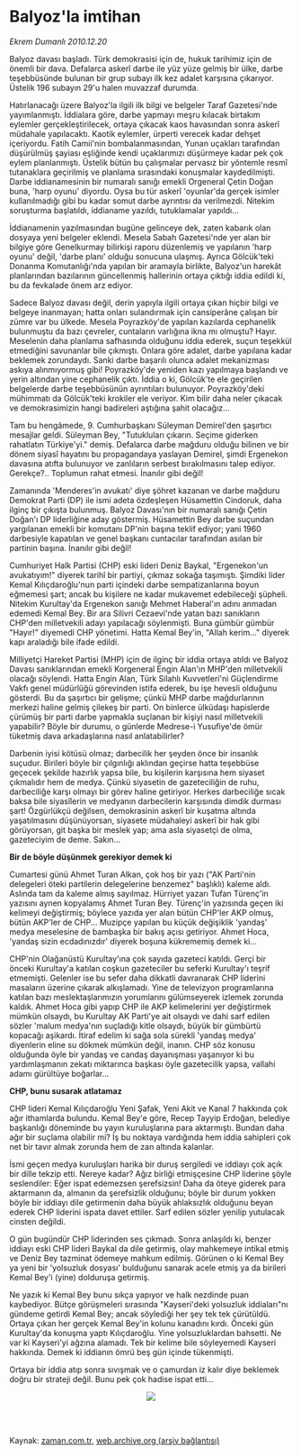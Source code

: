 # Balyoz'la imtihan

*Ekrem Dumanlı 2010.12.20*

<td class="columnist-detail">
<p>Balyoz davası başladı. Türk demokrasisi için de, hukuk tarihimiz için de önemli bir dava. Defalarca askerî darbe ile yüz yüze gelmiş bir ülke, darbe teşebbüsünde bulunan bir grup subayı ilk kez adalet karşısına çıkarıyor. Üstelik 196 subayın 29'u halen muvazzaf durumda.</p>
<p>
<div id="haberMetinDiv">
<p>Hatırlanacağı üzere Balyoz'la ilgili ilk bilgi ve belgeler Taraf Gazetesi'nde yayımlanmıştı. İddialara göre, darbe yapmayı meşru kılacak birtakım eylemler gerçekleştirilecek, ortaya çıkacak kaos havasından sonra askerî müdahale yapılacaktı. Kaotik eylemler, ürperti verecek kadar dehşet içeriyordu. Fatih Camii'nin bombalanmasından, Yunan uçakları tarafından düşürülmüş şayiası eşliğinde kendi uçaklarımızı düşürmeye kadar pek çok eylem planlanmıştı. Üstelik bütün bu çalışmalar pervasız bir yöntemle resmî tutanaklara geçirilmiş ve planlama sırasındaki konuşmalar kaydedilmişti. Darbe iddianamesinin bir numaralı sanığı emekli Orgeneral Çetin Doğan buna, 'harp oyunu' diyordu. Oysa bu tür askerî 'oyunlar'da gerçek isimler kullanılmadığı gibi bu kadar somut darbe ayrıntısı da verilmezdi. Nitekim soruşturma başlatıldı, iddianame yazıldı, tutuklamalar yapıldı...
<p>İddianamenin yazılmasından bugüne gelinceye dek, zaten kabarık olan dosyaya yeni belgeler eklendi. Mesela Sabah Gazetesi'nde yer alan bir bilgiye göre Genelkurmay bilirkişi raporu düzenlemiş ve yapılanın 'harp oyunu' değil, 'darbe planı' olduğu sonucuna ulaşmış. Ayrıca Gölcük'teki Donanma Komutanlığı'nda yapılan bir aramayla birlikte, Balyoz'un harekât planlarından bazılarının güncellenmiş hallerinin ortaya çıktığı iddia edildi ki, bu da fevkalade önem arz ediyor.
<p>Sadece Balyoz davası değil, derin yapıyla ilgili ortaya çıkan hiçbir bilgi ve belgeye inanmayan; hatta onları sulandırmak için cansiperâne çalışan bir zümre var bu ülkede. Mesela Poyrazköy'de yapılan kazılarda cephanelik bulunmuştu da bazı çevreler, cuntaların varlığına ikna mı olmuştu? Hayır. Meselenin daha planlama safhasında olduğunu iddia ederek, suçun teşekkül etmediğini savunanlar bile çıkmıştı. Onlara göre adalet, darbe yapılana kadar beklemek zorundaydı. Sanki darbe başarılı olunca adalet mekanizması askıya alınmıyormuş gibi! Poyrazköy'de yeniden kazı yapılmaya başlandı ve yerin altından yine cephanelik çıktı. İddia o ki, Gölcük'te ele geçirilen belgelerde darbe teşebbüsünün ayrıntıları bulunuyor. Poyrazköy'deki mühimmatı da Gölcük'teki krokiler ele veriyor. Kim bilir daha neler çıkacak ve demokrasimizin hangi badireleri aştığına şahit olacağız...
<p>Tam bu hengâmede, 9. Cumhurbaşkanı Süleyman Demirel'den şaşırtıcı mesajlar geldi. Süleyman Bey, "Tutukluları çıkarın. Seçime giderken rahatlatın Türkiye'yi." demiş. Defalarca darbe mağduru olduğu bilinen ve bir dönem siyasî hayatını bu propagandaya yaslayan Demirel, şimdi Ergenekon davasına atıfta bulunuyor ve zanlıların serbest bırakılmasını talep ediyor. Gerekçe?.. Toplumun rahat etmesi. İnanılır gibi değil!
<p>Zamanında 'Menderes'in avukatı' diye şöhret kazanan ve darbe mağduru Demokrat Parti (DP) ile ismi adeta özdeşleşen Hüsamettin Cindoruk, daha ilginç bir çıkışta bulunmuş. Balyoz Davası'nın bir numaralı sanığı Çetin Doğan'ı DP liderliğine aday göstermiş. Hüsamettin Bey darbe suçundan yargılanan emekli bir komutanı DP'nin başına teklif ediyor; yani 1960 darbesiyle kapatılan ve genel başkanı cuntacılar tarafından asılan bir partinin başına. İnanılır gibi değil!
<p>Cumhuriyet Halk Partisi (CHP) eski lideri Deniz Baykal, "Ergenekon'un avukatıyım!" diyerek tarihî bir partiyi, çıkmaz sokağa taşımıştı. Şimdiki lider Kemal Kılıçdaroğlu'nun parti içindeki darbe sempatizanlarına boyun eğmemesi şart; ancak bu kişilere ne kadar mukavemet edebileceği şüpheli. Nitekim Kurultay'da Ergenekon sanığı Mehmet Haberal'ın adını anmadan edemedi Kemal Bey. Bir ara Silivri Cezaevi'nde yatan bazı sanıkların CHP'den milletvekili adayı yapılacağı söylenmişti. Buna gümbür gümbür "Hayır!" diyemedi CHP yönetimi. Hatta Kemal Bey'in, "Allah kerim..." diyerek kapı araladığı bile ifade edildi.
<p>Milliyetçi Hareket Partisi (MHP) için de ilginç bir iddia ortaya atıldı ve Balyoz Davası sanıklarından emekli Korgeneral Engin Alan'ın MHP'den milletvekili olacağı söylendi. Hatta Engin Alan, Türk Silahlı Kuvvetleri'ni Güçlendirme Vakfı genel müdürlüğü görevinden istifa ederek, bu işe hevesli olduğunu gösterdi. Bu da şaşırtıcı bir gelişme; çünkü MHP darbe mağdurlarının merkezi haline gelmiş çilekeş bir parti. On binlerce ülküdaşı hapislerde çürümüş bir parti darbe yapmakla suçlanan bir kişiyi nasıl milletvekili yapabilir? Böyle bir durumu, o günlerde Medrese-i Yusufiye'de ömür tüketmiş dava arkadaşlarına nasıl anlatabilirler?
<p>Darbenin iyisi kötüsü olmaz; darbecilik her şeyden önce bir insanlık suçudur. Birileri böyle bir çılgınlığı aklından geçirse hatta teşebbüse geçecek şekilde hazırlık yapsa bile, bu kişilerin karşısına hem siyaset çıkmalıdır hem de medya. Çünkü siyasetin de gazeteciliğin de ruhu, darbeciliğe karşı olmayı bir görev haline getiriyor. Herkes darbeciliğe sıcak baksa bile siyasîlerin ve medyanın darbecilerin karşısında dimdik durması şart! Özgürlükçü değilsen, demokrasinin askerî bir kuşatma altında yaşatılmasını düşünüyorsan, siyasete müdahaleyi askerî bir hak gibi görüyorsan, git başka bir meslek yap; ama asla siyasetçi de olma, gazeteciyim de deme. Sakın... 
<p><b>Bir de böyle düşünmek gerekiyor demek ki</b>
<p>Cumartesi günü Ahmet Turan Alkan, çok hoş bir yazı ("AK Parti'nin delegeleri öteki partilerin delegelerine benzemez" başlıklı) kaleme aldı. Aslında tam da kaleme almış sayılmaz. Hürriyet yazarı Tufan Türenç'in yazısını aynen kopyalamış Ahmet Turan Bey. Türenç'in yazısında geçen iki kelimeyi değiştirmiş; böylece yazıda yer alan bütün CHP'ler AKP olmuş, bütün AKP'ler de CHP... Muzipçe yapılan bu küçük değişiklik 'yandaş' medya meselesine de bambaşka bir bakış açısı getiriyor. Ahmet Hoca, 'yandaş sizin ecdadınızdır' diyerek boşuna kükrememiş demek ki...
<p>CHP'nin Olağanüstü Kurultay'ına çok sayıda gazeteci katıldı. Gerçi bir önceki Kurultay'a katılan coşkun gazeteciler bu seferki Kurultay'ı teşrif etmemişti. Gelenler ise bu sefer daha dikkatli davranarak CHP liderini masaların üzerine çıkarak alkışlamadı. Yine de televizyon programlarına katılan bazı meslektaşlarımızın yorumlarını gülümseyerek izlemek zorunda kaldık. Ahmet Hoca gibi yapıp CHP ile AKP kelimelerini yer değiştirmek mümkün olsaydı, bu Kurultay AK Parti'ye ait olsaydı ve dahi sarf edilen sözler 'malum medya'nın suçladığı kitle olsaydı, büyük bir gümbürtü kopacağı aşikardı. İtiraf edelim ki sağa sola sürekli 'yandaş medya' diyenlerin eline su dökmek mümkün değil, inanın. CHP söz konusu olduğunda öyle bir yandaş ve candaş dayanışması yaşanıyor ki bu yardımlaşmanın zekatı miktarınca başkası öyle gazetecilik yapsa, vallahi adamı gürültüye boğarlar...
<p><b>CHP, bunu susarak atlatamaz</b>
<p>CHP lideri Kemal Kılıçdaroğlu Yeni Şafak, Yeni Akit ve Kanal 7 hakkında çok ağır ithamlarda bulundu. Kemal Bey'e göre, Recep Tayyip Erdoğan, belediye başkanlığı döneminde bu yayın kuruluşlarına para aktarmıştı. Bundan daha ağır bir suçlama olabilir mi? İş bu noktaya vardığında hem iddia sahipleri çok net bir tavır almak zorunda hem de zan altında kalanlar.
<p>İsmi geçen medya kuruluşları harika bir duruş sergiledi ve iddiayı çok açık bir dille tekzip etti. Nereye kadar? Ağız birliği etmişçesine CHP liderine şöyle seslendiler: Eğer ispat edemezsen şerefsizsin! Daha da öteye giderek para aktarmanın da, almanın da şerefsizlik olduğunu; böyle bir durum yokken böyle bir iddiayı dile getirmenin daha büyük ahlaksızlık olduğunu beyan ederek CHP liderini ispata davet ettiler. Sarf edilen sözler yenilip yutulacak cinsten değildi.
<p>O gün bugündür CHP liderinden ses çıkmadı. Sonra anlaşıldı ki, benzer iddiayı eski CHP lideri Baykal da dile getirmiş, olay mahkemeye intikal etmiş ve Deniz Bey tazminat ödemeye mahkum edilmiş. Görünen o ki Kemal Bey ya yeni bir 'yolsuzluk dosyası' bulduğunu sanarak acele etmiş ya da birileri Kemal Bey'i (yine) dolduruşa getirmiş.
<p>Ne yazık ki Kemal Bey bunu sıkça yapıyor ve halk nezdinde puan kaybediyor. Bütçe görüşmeleri sırasında "Kayseri'deki yolsuzluk iddiaları"nı gündeme getirdi Kemal Bey; ancak söylediği her şey tek tek çürütüldü. Ortaya çıkan her gerçek Kemal Bey'in kolunu kanadını kırdı. Önceki gün Kurultay'da konuşma yaptı Kılıçdaroğlu. Yine yolsuzluklardan bahsetti. Ne var ki Kayseri'yi ağzına alamadı. Tek bir kelime bile söyleyemedi Kayseri hakkında. Demek ki iddianın ömrü beş gün içinde tükenmişti.
<p>Ortaya bir iddia atıp sonra sıvışmak ve o çamurdan iz kalır diye beklemek doğru bir strateji değil. Bunu pek çok hadise ispat etti...
<p>
<p><p align="center"><img border="0" src="http://web.archive.org/web/20120218142415im_/http://medya.zaman.com.tr/2010/12/20/tiraj.jpg"/>
</p></p></p></p></p></p></p></p></p></p></p></p></p></p></p></p></p></p></p></p></div>
</p>


<p><br>
		 </br></p></td>

Kaynak: [zaman.com.tr](http://zaman.com.tr/yazar.do?yazino=1067414), [web.archive.org (arşiv bağlantısı)](http://web.archive.org/web/20120218142415/http://www.zaman.com.tr:80/yazar.do?yazino=1067414)
